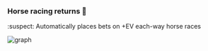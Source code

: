 ### Horse racing returns :clap:

:suspect: Automatically places bets on +EV each-way horse races

![graph](https://tom-pollak.github.io/each-way-matcher/balance.png)
